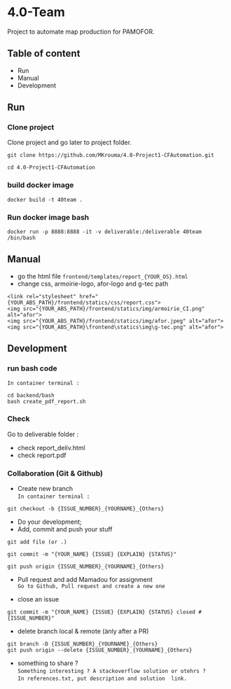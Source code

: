 # 4.0-Team
Project to automate map production for PAMOFOR.

## Table of content
* Run
* Manual
* Development


## Run
### Clone project
Clone project and go later to project folder.
```
git clone https://github.com/MKrouma/4.0-Project1-CFAutomation.git
```
```
cd 4.0-Project1-CFAutomation
```

### build docker image
```
docker build -t 40team .
```

### Run docker image bash
```
docker run -p 8888:8888 -it -v deliverable:/deliverable 40team /bin/bash
```

## Manual
* go the html file `frontend/templates/report_{YOUR_OS}.html`
* change css, armoirie-logo, afor-logo and g-tec path
```
<link rel="stylesheet" href="{YOUR_ABS_PATH}/frontend/statics/css/report.css">
<img src="{YOUR_ABS_PATH}/frontend/statics/img/armoirie_CI.png" alt="afor">
<img src="{YOUR_ABS_PATH}/frontend/statics/img/afor.jpeg" alt="afor">
<img src="{YOUR_ABS_PATH}\frontend\statics\img\g-tec.png" alt="afor">
```


## Development
### run bash code
`In container terminal :`
```
cd backend/bash
bash create_pdf_report.sh
```

### Check
Go to deliverable folder : 
* check report_deliv.html
* check report.pdf


### Collaboration (Git & Github)
* Create new branch \
`In container terminal :`
```
git checkout -b {ISSUE_NUMBER}_{YOURNAME}_{Others}
```
* Do your development;
* Add, commit and push your stuff
```
git add file (or .)
```
```
git commit -m "{YOUR_NAME} {ISSUE} {EXPLAIN} {STATUS}"
```
```
git push origin {ISSUE_NUMBER}_{YOURNAME}_{Others}
```

* Pull request and add Mamadou for assignment \
`Go to Github, Pull request and create a new one`

* close an issue
```
git commit -m "{YOUR_NAME} {ISSUE} {EXPLAIN} {STATUS} closed #{ISSUE_NUMBER}"
```

* delete branch local & remote (ànly after a PR)
```
git branch -D {ISSUE_NUMBER}_{YOURNAME}_{Others}
git push origin --delete {ISSUE_NUMBER}_{YOURNAME}_{Others}
```

* something to share ?\
`Something interesting ? A stackoverflow solution or otehrs ?`\
`In references.txt, put description and solution  link.`